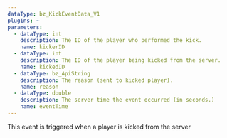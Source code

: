 ```yaml
---
dataType: bz_KickEventData_V1
plugins: ~
parameters:
  - dataType: int
    description: The ID of the player who performed the kick.
    name: kickerID
  - dataType: int
    description: The ID of the player being kicked from the server.
    name: kickedID
  - dataType: bz_ApiString
    description: The reason (sent to kicked player).
    name: reason
  - dataType: double
    description: The server time the event occurred (in seconds.)
    name: eventTime
---
```


This event is triggered when a player is kicked from the server
